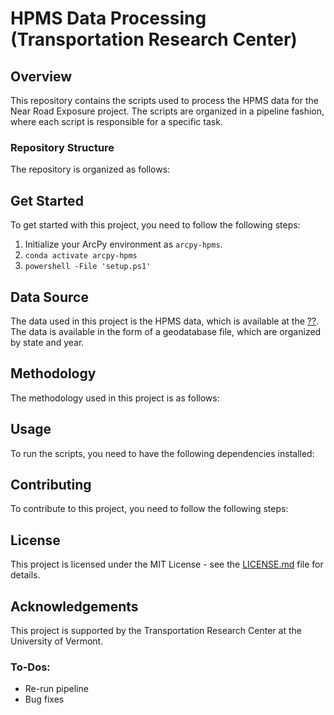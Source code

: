 # HPMS Data Processing (Transportation Research Center)

## Overview
This repository contains the scripts used to process the HPMS data for the Near Road Exposure project. The scripts are organized in a pipeline fashion, where each script is responsible for a specific task.

### Repository Structure
The repository is organized as follows:

## Get Started
To get started with this project, you need to follow the following steps:
1. Initialize your ArcPy environment as `arcpy-hpms`.
2. `conda activate arcpy-hpms`
3. `powershell -File 'setup.ps1'`

## Data Source
The data used in this project is the HPMS data, which is available at the [??](). The data is available in the form of a geodatabase file, which are organized by state and year.

## Methodology
The methodology used in this project is as follows:

## Usage
To run the scripts, you need to have the following dependencies installed:

## Contributing
To contribute to this project, you need to follow the following steps:

## License
This project is licensed under the MIT License - see the [LICENSE.md](LICENSE.md) file for details.

## Acknowledgements
This project is supported by the Transportation Research Center at the University of Vermont.

### To-Dos:
- Re-run pipeline
- Bug fixes
